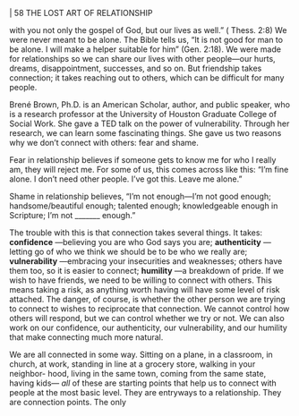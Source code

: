 | 58 THE LOST ART OF RELATIONSHIP

with you not only the gospel of God, but our lives as well.” (
Thess. 2:8)
We were never meant to be alone. The Bible tells us, “It is not good for man
to be alone. I will make a helper suitable for him” (Gen. 2:18). We were made
for relationships so we can share our lives with other people—our hurts, dreams,
disappointment, successes, and so on. But friendship takes connection; it takes
reaching out to others, which can be difficult for many people.

Brené Brown, Ph.D. is an American Scholar, author, and public speaker,
who is a research professor at the University of Houston Graduate College of
Social Work. She gave a TED talk on the power of vulnerability. Through her
research, we can learn some fascinating things. She gave us two reasons why we
don’t connect with others: fear and shame.

Fear in relationship believes if someone gets to know me for who I really
am, they will reject me. For some of us, this comes across like this: “I’m fine
alone. I don’t need other people. I’ve got this. Leave me alone.”

Shame in relationship believes, “I’m not enough—I’m not good enough;
handsome/beautiful enough; talented enough; knowledgeable enough in Scripture;
I’m not _______ enough.”

The trouble with this is that connection takes several things. It takes:
**confidence** —believing you are who God says you are;
**authenticity** —letting go of who we think we should be to be
who we really are;
**vulnerability** —embracing your insecurities and weaknesses;
others have them too, so it is easier to connect;
**humility** —a breakdown of pride.
If we wish to have friends, we need to be willing to connect with others.
This means taking a risk, as anything worth having will have some level of risk
attached. The danger, of course, is whether the other person we are trying to
connect to wishes to reciprocate that connection. We cannot control how others
will respond, but we can control whether we try or not. We can also work on
our confidence, our authenticity, our vulnerability, and our humility that make
connecting much more natural.

We are all connected in some way. Sitting on a plane, in a classroom, in
church, at work, standing in line at a grocery store, walking in your neighbor-
hood, living in the same town, coming from the same state, having kids— _all_ of
these are starting points that help us to connect with people at the most basic
level. They are entryways to a relationship. They are connection points. The only


